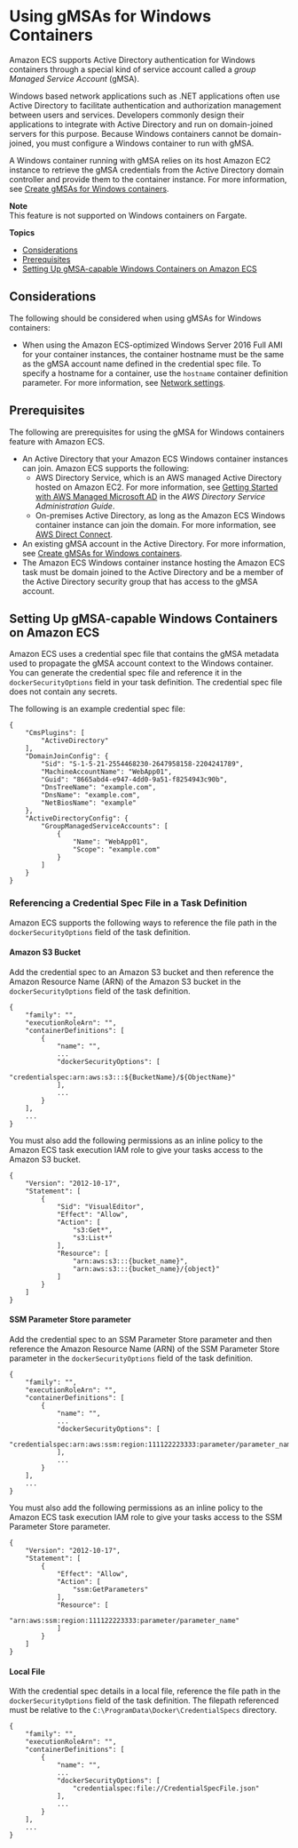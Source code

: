 # Using gMSAs for Windows Containers<a name="windows-gmsa"></a>

Amazon ECS supports Active Directory authentication for Windows containers through a special kind of service account called a *group Managed Service Account* \(gMSA\)\.

Windows based network applications such as \.NET applications often use Active Directory to facilitate authentication and authorization management between users and services\. Developers commonly design their applications to integrate with Active Directory and run on domain\-joined servers for this purpose\. Because Windows containers cannot be domain\-joined, you must configure a Windows container to run with gMSA\.

A Windows container running with gMSA relies on its host Amazon EC2 instance to retrieve the gMSA credentials from the Active Directory domain controller and provide them to the container instance\. For more information, see [Create gMSAs for Windows containers](https://docs.microsoft.com/en-us/virtualization/windowscontainers/manage-containers/manage-serviceaccounts)\.

**Note**  
This feature is not supported on Windows containers on Fargate\.

**Topics**
+ [Considerations](#windows-gmsa-considerations)
+ [Prerequisites](#windows-gmsa-prerequisites)
+ [Setting Up gMSA\-capable Windows Containers on Amazon ECS](#windows-gmsa-setup)

## Considerations<a name="windows-gmsa-considerations"></a>

The following should be considered when using gMSAs for Windows containers:
+ When using the Amazon ECS\-optimized Windows Server 2016 Full AMI for your container instances, the container hostname must be the same as the gMSA account name defined in the credential spec file\. To specify a hostname for a container, use the `hostname` container definition parameter\. For more information, see [Network settings](task_definition_parameters.md#container_definition_network)\.

## Prerequisites<a name="windows-gmsa-prerequisites"></a>

The following are prerequisites for using the gMSA for Windows containers feature with Amazon ECS\.
+ An Active Directory that your Amazon ECS Windows container instances can join\. Amazon ECS supports the following:
  + AWS Directory Service, which is an AWS managed Active Directory hosted on Amazon EC2\. For more information, see [Getting Started with AWS Managed Microsoft AD](https://docs.aws.amazon.com/directoryservice/latest/admin-guide/ms_ad_getting_started.html) in the *AWS Directory Service Administration Guide*\.
  + On\-premises Active Directory, as long as the Amazon ECS Windows container instance can join the domain\. For more information, see [AWS Direct Connect](https://docs.aws.amazon.com/whitepapers/latest/aws-vpc-connectivity-options/aws-direct-connect-network-to-amazon.html)\.
+ An existing gMSA account in the Active Directory\. For more information, see [Create gMSAs for Windows containers](https://docs.microsoft.com/en-us/virtualization/windowscontainers/manage-containers/manage-serviceaccounts)\.
+ The Amazon ECS Windows container instance hosting the Amazon ECS task must be domain joined to the Active Directory and be a member of the Active Directory security group that has access to the gMSA account\.

## Setting Up gMSA\-capable Windows Containers on Amazon ECS<a name="windows-gmsa-setup"></a>

Amazon ECS uses a credential spec file that contains the gMSA metadata used to propagate the gMSA account context to the Windows container\. You can generate the credential spec file and reference it in the `dockerSecurityOptions` field in your task definition\. The credential spec file does not contain any secrets\.

The following is an example credential spec file:

```
{
    "CmsPlugins": [
        "ActiveDirectory"
    ],
    "DomainJoinConfig": {
        "Sid": "S-1-5-21-2554468230-2647958158-2204241789",
        "MachineAccountName": "WebApp01",
        "Guid": "8665abd4-e947-4dd0-9a51-f8254943c90b",
        "DnsTreeName": "example.com",
        "DnsName": "example.com",
        "NetBiosName": "example"
    },
    "ActiveDirectoryConfig": {
        "GroupManagedServiceAccounts": [
            {
                "Name": "WebApp01",
                "Scope": "example.com"
            }
        ]
    }
}
```

### Referencing a Credential Spec File in a Task Definition<a name="windows-gmsa-credentialspec"></a>

Amazon ECS supports the following ways to reference the file path in the `dockerSecurityOptions` field of the task definition\. 

#### Amazon S3 Bucket<a name="gmsa-credspec-s3"></a>

Add the credential spec to an Amazon S3 bucket and then reference the Amazon Resource Name \(ARN\) of the Amazon S3 bucket in the `dockerSecurityOptions` field of the task definition\.

```
{
    "family": "",
    "executionRoleArn": "",
    "containerDefinitions": [
        {
            "name": "",
            ...
            "dockerSecurityOptions": [
                "credentialspec:arn:aws:s3:::${BucketName}/${ObjectName}"
            ],
            ...
        }
    ],
    ...
}
```

You must also add the following permissions as an inline policy to the Amazon ECS task execution IAM role to give your tasks access to the Amazon S3 bucket\.

```
{
    "Version": "2012-10-17",
    "Statement": [
        {
            "Sid": "VisualEditor",
            "Effect": "Allow",
            "Action": [
                "s3:Get*",
                "s3:List*"
            ],
            "Resource": [
                "arn:aws:s3:::{bucket_name}",
                "arn:aws:s3:::{bucket_name}/{object}"
            ]
        }
    ]
}
```

#### SSM Parameter Store parameter<a name="gmsa-credspec-ssm"></a>

Add the credential spec to an SSM Parameter Store parameter and then reference the Amazon Resource Name \(ARN\) of the SSM Parameter Store parameter in the `dockerSecurityOptions` field of the task definition\.

```
{
    "family": "",
    "executionRoleArn": "",
    "containerDefinitions": [
        {
            "name": "",
            ...
            "dockerSecurityOptions": [
                "credentialspec:arn:aws:ssm:region:111122223333:parameter/parameter_name"
            ],
            ...
        }
    ],
    ...
}
```

You must also add the following permissions as an inline policy to the Amazon ECS task execution IAM role to give your tasks access to the SSM Parameter Store parameter\.

```
{
    "Version": "2012-10-17",
    "Statement": [
        {
            "Effect": "Allow",
            "Action": [
                "ssm:GetParameters"
            ],
            "Resource": [
                "arn:aws:ssm:region:111122223333:parameter/parameter_name"
            ]
        }
    ]
}
```

#### Local File<a name="gmsa-credspec-file"></a>

With the credential spec details in a local file, reference the file path in the `dockerSecurityOptions` field of the task definition\. The filepath referenced must be relative to the `C:\ProgramData\Docker\CredentialSpecs` directory\. 

```
{
    "family": "",
    "executionRoleArn": "",
    "containerDefinitions": [
        {
            "name": "",
            ...
            "dockerSecurityOptions": [
                "credentialspec:file://CredentialSpecFile.json"
            ],
            ...
        }
    ],
    ...
}
```